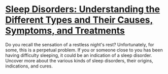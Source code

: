 
# [Sleep Disorders: Understanding the Different Types and Their Causes, Symptoms, and Treatments](https://www.mindhaste.com/t/sleep/sleep-disorders-understanding-the-different-types-and-their-causes-symptoms-and-treatments-333)

Do you recall the sensation of a restless night's rest? Unfortunately, for some, this is a perpetual problem. If you or someone close to you has been having difficulty sleeping, it could be an indication of a sleep disorder. Uncover more about the various kinds of sleep disorders, their origins, indications, and cures.
    